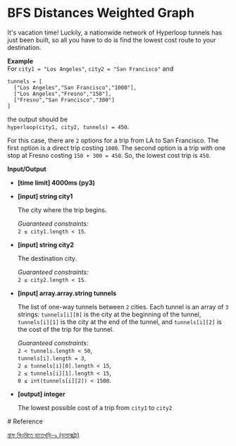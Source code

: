 # BFS Distances Weighted Graph
<div class="markdown"><p>It's vacation time! Luckily, a nationwide network of Hyperloop tunnels has just been built, so all you have to do is find the lowest cost route to your destination.</p>
<p><strong>Example</strong><br>
For <code>city1 = "Los Angeles"</code>, <code>city2 = "San Francisco"</code> and</p>
<pre><code>tunnels = [
  ["Los Angeles","San Francisco","1000"],
  ["Los Angeles","Fresno","150"],
  ["Fresno","San Francisco","300"]
]
</code></pre>
<p>the output should be<br>
<code>hyperloop(city1, city2, tunnels) = 450</code>.</p>
<p>For this case, there are <code>2</code> options for a trip from LA to San Francisco. The first option is a direct trip costing <code>1000</code>.  The second option is a trip with one stop at Fresno costing <code>150 + 300 = 450</code>.  So, the lowest cost trip is <code>450</code>.</p>
<p><strong>Input/Output</strong></p>
<ul>
<li><strong>[time limit] 4000ms (py3)</strong></li>
</ul>
<ul>
<li>
<p><strong>[input] string city1</strong></p>
<p>The city where the trip begins.</p>
<p><em>Guaranteed constraints:</em><br>
<code>2 ≤ city1.length &lt; 15</code>.</p>
</li>
<li>
<p><strong>[input] string city2</strong></p>
<p>The destination city.</p>
<p><em>Guaranteed constraints:</em><br>
<code>2 ≤ city2.length &lt; 15</code>.</p>
</li>
<li>
<p><strong>[input] array.array.string tunnels</strong></p>
<p>The list of one-way tunnels between <code>2</code> cities.  Each tunnel is an array of <code>3</code> strings: <code>tunnels[i][0]</code> is the city at the beginning of the tunnel, <code>tunnels[i][1]</code> is the city at the end of the tunnel, and <code>tunnels[i][2]</code> is the cost of the trip for the tunnel.</p>
<p><em>Guaranteed constraints:</em><br>
<code>2 &lt; tunnels.length &lt; 50</code>,<br>
<code>tunnels[i].length = 3</code>,<br>
<code>2 ≤ tunnels[i][0].length &lt; 15</code>,<br>
<code>2 ≤ tunnels[i][1].length &lt; 15</code>,<br>
<code>0 ≤ int(tunnels[i][2]) &lt; 1500</code>.</p>
</li>
<li>
<p><strong>[output] integer</strong></p>
<p>The lowest possible cost of a trip from <code>city1</code> to <code>city2</code></p>
</li>
</ul>
</div>
# Reference

[গ্রাফ থিওরিতে হাতেখড়ি-৯ (ডায়াক্সট্রা)](http://www.shafaetsplanet.com/planetcoding/?p=1500) 
